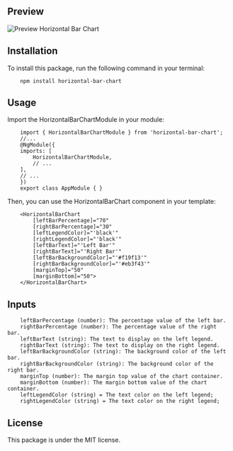 ## Preview 

![Preview Horizontal Bar Chart](https://i.imgur.com/gFrOTHG.png)

## Installation
To install this package, run the following command in your terminal:
        
        npm install horizontal-bar-chart

## Usage
Import the HorizontalBarChartModule in your module:

        import { HorizontalBarChartModule } from 'horizontal-bar-chart';
        //...
        @NgModule({
        imports: [
            HorizontalBarChartModule,
            // ...
        ],
        // ...
        })
        export class AppModule { }

Then, you can use the HorizontalBarChart component in your template:

        <HorizontalBarChart
            [leftBarPercentage]="70"
            [rightBarPercentage]="30"
            [leftLegendColor]="'black'"
            [rightLegendColor]="'black'"
            [leftBarText]="'Left Bar'"
            [rightBarText]="'Right Bar'"
            [leftBarBackgroundColor]="'#f19f13'"
            [rightBarBackgroundColor]="'#eb3f43'"
            [marginTop]="50"
            [marginBottom]="50">
        </HorizontalBarChart>


## Inputs
        leftBarPercentage (number): The percentage value of the left bar.
        rightBarPercentage (number): The percentage value of the right bar.
        leftBarText (string): The text to display on the left legend.
        rightBarText (string): The text to display on the right legend.
        leftBarBackgroundColor (string): The background color of the left bar.
        rightBarBackgroundColor (string): The background color of the right bar.
        marginTop (number): The margin top value of the chart container.
        marginBottom (number): The margin bottom value of the chart container.
        leftLegendColor (string) = The text color on the left legend;
        rightLegendColor (string) = The text color on the right legend;

## License
This package is under the MIT license.